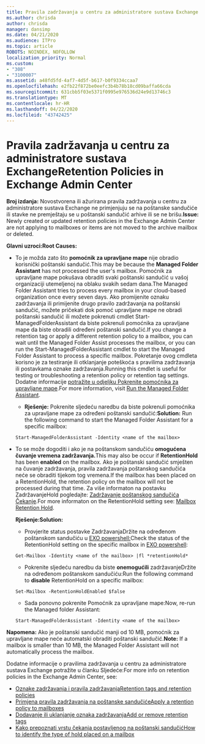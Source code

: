 ```yaml
---
title: Pravila zadržavanja u centru za administratore sustava Exchange ne funkcioniraju
ms.author: chrisda
author: chrisda
manager: dansimp
ms.date: 04/21/2020
ms.audience: ITPro
ms.topic: article
ROBOTS: NOINDEX, NOFOLLOW
localization_priority: Normal
ms.custom:
- "308"
- "3100007"
ms.assetid: a48fd5fd-4af7-4d5f-b617-b0f9334ccaa7
ms.openlocfilehash: e2fb22f872be0eefc3b4b78b18cd09baffa66cda
ms.sourcegitcommit: 631cbb5f03e5371f0995e976536d24e9d13746c3
ms.translationtype: MT
ms.contentlocale: hr-HR
ms.lasthandoff: 04/22/2020
ms.locfileid: "43742425"
---
```

# <a name="retention-policies-in-exchange-admin-center"></a><span data-ttu-id="0c9d7-102">Pravila zadržavanja u centru za administratore sustava Exchange</span><span class="sxs-lookup"><span data-stu-id="0c9d7-102">Retention Policies in Exchange Admin Center</span></span>

 <span data-ttu-id="0c9d7-103">**Broj izdanja:** Novostvorena ili ažurirana pravila zadržavanja u centru za administratore sustava Exchange ne primjenjuju se na poštanske sandučiće ili stavke ne premještaju se u poštanski sandučić arhive ili se ne brišu.</span><span class="sxs-lookup"><span data-stu-id="0c9d7-103">**Issue:** Newly created or updated retention policies in the Exchange Admin Center are not applying to mailboxes or items are not moved to the archive mailbox or deleted.</span></span> 
  
 <span data-ttu-id="0c9d7-104">**Glavni uzroci:**</span><span class="sxs-lookup"><span data-stu-id="0c9d7-104">**Root Causes:**</span></span>
  
- <span data-ttu-id="0c9d7-105">To je možda zato što **pomoćnik za upravljane mape** nije obradio korisnički poštanski sandučić.</span><span class="sxs-lookup"><span data-stu-id="0c9d7-105">This may be because the **Managed Folder Assistant** has not processed the user's mailbox.</span></span> <span data-ttu-id="0c9d7-106">Pomoćnik za upravljane mape pokušava obraditi svaki poštanski sandučić u vašoj organizaciji utemeljenoj na oblaku svakih sedam dana.</span><span class="sxs-lookup"><span data-stu-id="0c9d7-106">The Managed Folder Assistant tries to process every mailbox in your cloud-based organization once every seven days.</span></span> <span data-ttu-id="0c9d7-107">Ako promijenite oznaku zadržavanja ili primijenite drugo pravilo zadržavanja na poštanski sandučić, možete pričekati dok pomoć upravljane mape ne obradi poštanski sandučić ili možete pokrenuti cmdlet Start-ManagedFolderAssistant da biste pokrenuli pomoćnika za upravljane mape da biste obradili određeni poštanski sandučić.</span><span class="sxs-lookup"><span data-stu-id="0c9d7-107">If you change a retention tag or apply a different retention policy to a mailbox, you can wait until the Managed Folder Assist processes the mailbox, or you can run the Start-ManagedFolderAssistant cmdlet to start the Managed Folder Assistant to process a specific mailbox.</span></span> <span data-ttu-id="0c9d7-108">Pokretanje ovog cmdleta korisno je za testiranje ili otklanjanje poteškoća s pravilima zadržavanja ili postavkama oznake zadržavanja.</span><span class="sxs-lookup"><span data-stu-id="0c9d7-108">Running this cmdlet is useful for testing or troubleshooting a retention policy or retention tag settings.</span></span> <span data-ttu-id="0c9d7-109">Dodatne informacije [potražite u odjeljku Pokrenite pomoćnika za upravljane mape](https://msdn.microsoft.com/library/gg271153%28v=exchsrvcs.149%29.aspx#managedfolderassist).</span><span class="sxs-lookup"><span data-stu-id="0c9d7-109">For more information, visit [Run the Managed Folder Assistant](https://msdn.microsoft.com/library/gg271153%28v=exchsrvcs.149%29.aspx#managedfolderassist).</span></span>
    
  - <span data-ttu-id="0c9d7-110">**Rješenje:** Pokrenite sljedeću naredbu da biste pokrenuli pomoćnika za upravljane mape za određeni poštanski sandučić:</span><span class="sxs-lookup"><span data-stu-id="0c9d7-110">**Solution:** Run the following command to start the Managed Folder Assistant for a specific mailbox:</span></span>
    
  ```
  Start-ManagedFolderAssistant -Identity <name of the mailbox>
  ```

- <span data-ttu-id="0c9d7-111">To se može dogoditi i ako je na poštanskom sandučiću **omogućena** **čuvanje vremena zadržavanja.**</span><span class="sxs-lookup"><span data-stu-id="0c9d7-111">This may also be occur if **RetentionHold** has been **enabled** on the mailbox.</span></span> <span data-ttu-id="0c9d7-112">Ako je poštanski sandučić smješten na čuvanje zadržavanja, pravila zadržavanja poštanskog sandučića neće se obraditi tijekom tog vremena.</span><span class="sxs-lookup"><span data-stu-id="0c9d7-112">If the mailbox has been placed on a RetentionHold, the retention policy on the mailbox will not be processed during that time.</span></span> <span data-ttu-id="0c9d7-113">Za više informaton na postavku ZadržavanjeHold pogledajte: [Zadržavanje poštanskog sandučića Čekanje](https://docs.microsoft.com/exchange/security-and-compliance/messaging-records-management/mailbox-retention-hold).</span><span class="sxs-lookup"><span data-stu-id="0c9d7-113">For more informaton on the RetentionHold setting see: [Mailbox Retention Hold](https://docs.microsoft.com/exchange/security-and-compliance/messaging-records-management/mailbox-retention-hold).</span></span>
    
    <span data-ttu-id="0c9d7-114">**Rješenje:**</span><span class="sxs-lookup"><span data-stu-id="0c9d7-114">**Solution:**</span></span>
    
  - <span data-ttu-id="0c9d7-115">Provjerite status postavke ZadržavanjaDržite na određenom poštanskom sandučiću u [EXO powershell:](https://docs.microsoft.com/powershell/exchange/exchange-online/connect-to-exchange-online-powershell/connect-to-exchange-online-powershell?view=exchange-ps)</span><span class="sxs-lookup"><span data-stu-id="0c9d7-115">Check the status of the RetentionHold setting on the specific mailbox in [EXO powershell](https://docs.microsoft.com/powershell/exchange/exchange-online/connect-to-exchange-online-powershell/connect-to-exchange-online-powershell?view=exchange-ps):</span></span>
    
  ```
  Get-Mailbox -Identity <name of the mailbox> |fl *retentionHold*
  ```

  - <span data-ttu-id="0c9d7-116">Pokrenite sljedeću naredbu da biste **onemogućili** zadržavanjeDržite na određenom poštanskom sandučiću:</span><span class="sxs-lookup"><span data-stu-id="0c9d7-116">Run the following command to **disable** RetentionHold on a specific mailbox:</span></span>
    
  ```
  Set-Mailbox -RetentionHoldEnabled $false
  ```

  - <span data-ttu-id="0c9d7-117">Sada ponovno pokrenite Pomoćnik za upravljane mape:</span><span class="sxs-lookup"><span data-stu-id="0c9d7-117">Now, re-run the Managed folder Assistant:</span></span>
    
  ```
  Start-ManagedFolderAssistant -Identity <name of the mailbox>
  ```

 <span data-ttu-id="0c9d7-118">**Napomena:** Ako je poštanski sandučić manji od 10 MB, pomoćnik za upravljane mape neće automatski obraditi poštanski sandučić.</span><span class="sxs-lookup"><span data-stu-id="0c9d7-118">**Note:** If a mailbox is smaller than 10 MB, the Managed Folder Assistant will not automatically process the mailbox.</span></span>
 
<span data-ttu-id="0c9d7-119">Dodatne informacije o pravilima zadržavanja u centru za administratore sustava Exchange potražite u članku Sljedeće:</span><span class="sxs-lookup"><span data-stu-id="0c9d7-119">For more info on retention policies in the Exchange Admin Center, see:</span></span>
- [<span data-ttu-id="0c9d7-120">Oznake zadržavanja i pravila zadržavanja</span><span class="sxs-lookup"><span data-stu-id="0c9d7-120">Retention tags and retention policies</span></span>](https://docs.microsoft.com/exchange/security-and-compliance/messaging-records-management/retention-tags-and-policies)
- [<span data-ttu-id="0c9d7-121">Primjena pravila zadržavanja na poštanske sandučiće</span><span class="sxs-lookup"><span data-stu-id="0c9d7-121">Apply a retention policy to mailboxes</span></span>](https://docs.microsoft.com/exchange/security-and-compliance/messaging-records-management/apply-retention-policy)
- [<span data-ttu-id="0c9d7-122">Dodavanje ili uklanjanje oznaka zadržavanja</span><span class="sxs-lookup"><span data-stu-id="0c9d7-122">Add or remove retention tags</span></span>](https://docs.microsoft.com/exchange/security-and-compliance/messaging-records-management/add-or-remove-retention-tags)
- [<span data-ttu-id="0c9d7-123">Kako prepoznati vrstu čekanja postavljenog na poštanski sandučić</span><span class="sxs-lookup"><span data-stu-id="0c9d7-123">How to identify the type of hold placed on a mailbox</span></span>](https://docs.microsoft.com/office365/securitycompliance/identify-a-hold-on-an-exchange-online-mailbox)
